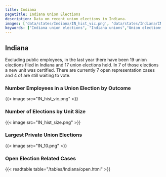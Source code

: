 ```yaml
---
title: Indiana
pagetitle: Indiana Union Elections
description: Data on recent union elections in Indiana.
images: ['data/states/Indiana/IN_hist_vic.png', 'data/states/Indiana/IN_hist_size.png', 'data/states/Indiana/IN_10.png']
keywords: ["Indiana union elections", "Indiana unions","Union elections"]
---
```

##  Indiana

Excluding public employees, in the last year there have been 19 union elections filed in Indiana and 17 union elections held. In 7 of those elections a new unit was certified. There are currently 7 open representation cases and 4 of are still waiting to vote.

### Number Employees in a Union Election by Outcome
{{< image src="IN_hist_vic.png" >}}

### Number of Elections by Unit Size
{{< image src="IN_hist_size.png" >}}

### Largest Private Union Elections
{{< image src="IN_10.png" >}}

### Open Election Related Cases
{{< readtable table="/tables/Indiana/open.html" >}}

